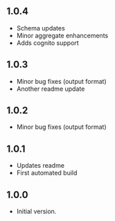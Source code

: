 ## 1.0.4

- Schema updates
- Minor aggregate enhancements
- Adds cognito support

## 1.0.3

- Minor bug fixes (output format)
- Another readme update

## 1.0.2

- Minor bug fixes (output format)

## 1.0.1

- Updates readme
- First automated build

## 1.0.0

- Initial version.
